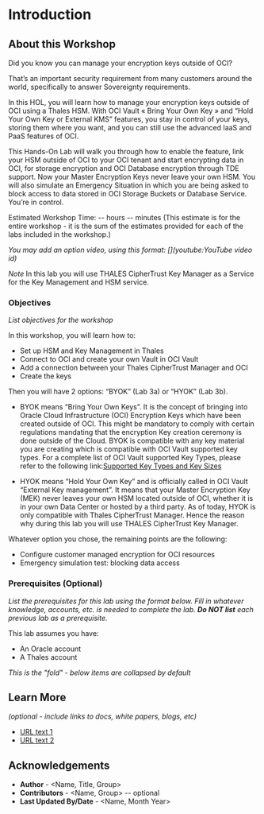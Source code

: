 # Introduction

## About this Workshop

Did you know you can manage your encryption keys outside of OCI? 

That’s an important security requirement from many customers around the world, specifically to answer Sovereignty requirements. 

In this HOL, you will learn how to manage your encryption keys outside of OCI using a Thales HSM. With OCI Vault « Bring Your Own Key » and “Hold Your Own Key or External KMS” features, you stay in control of your keys, storing them where you want, and you can still use the advanced IaaS and PaaS features of OCI. 

This Hands-On Lab will walk you through how to enable the feature, link your HSM outside of OCI to your OCI tenant and start encrypting data in OCI, for storage encryption and OCI Database encryption through TDE support. Now your Master Encryption Keys never leave your own HSM. You will also simulate an Emergency Situation in which you are being asked to block access to data stored in OCI Storage Buckets or Database Service. You’re in control. 

Estimated Workshop Time: -- hours -- minutes (This estimate is for the entire workshop - it is the sum of the estimates provided for each of the labs included in the workshop.)

*You may add an option video, using this format: [](youtube:YouTube video id)*

  [](youtube:zNKxJjkq0Pw)

*Note* In this lab you will use THALES CipherTrust Key Manager as a Service for the Key Management and HSM service. 


### Objectives

*List objectives for the workshop*

In this workshop, you will learn how to:
* Set up HSM and Key Management in Thales
* Connect to OCI and create your own Vault in OCI Vault
* Add a connection between your Thales CipherTrust Manager and OCI
* Create the keys

Then you will have 2 options: “BYOK” (Lab 3a) or “HYOK” (Lab 3b). 

* BYOK means “Bring Your Own Keys”. It is the concept of bringing into Oracle Cloud Infrastructure (OCI) Encryption Keys which have been created outside of OCI. This might be mandatory to comply with certain regulations mandating that the encryption Key creation ceremony is done outside of the Cloud. 
BYOK is compatible with any key material you are creating which is compatible with OCI Vault supported key types. 
For a complete list of OCI Vault supported Key Types, please refer to the following link:[Supported Key Types and Key Sizes](https://docs.oracle.com/en-us/iaas/Content/KeyManagement/Tasks/importingkeys.htm)

* HYOK means “Hold Your Own Key” and is officially called in OCI Vault “External Key management”. It means that your Master Encryption Key (MEK) never leaves your  own HSM located outside of OCI, whether it is in your own Data Center or hosted by a third party. 
As of today, HYOK is only compatible with Thales CipherTrust Manager. Hence the reason why during this lab you will use THALES CipherTrust Key Manager.

Whatever option you chose, the remaining points are the following:

* Configure customer managed encryption for OCI resources
* Emergency simulation test: blocking data access


### Prerequisites (Optional)

*List the prerequisites for this lab using the format below. Fill in whatever knowledge, accounts, etc. is needed to complete the lab. **Do NOT list** each previous lab as a prerequisite.*

This lab assumes you have:
* An Oracle account
* A Thales account

*This is the "fold" - below items are collapsed by default*


## Learn More

*(optional - include links to docs, white papers, blogs, etc)*

* [URL text 1](http://docs.oracle.com)
* [URL text 2](http://docs.oracle.com)

## Acknowledgements
* **Author** - <Name, Title, Group>
* **Contributors** -  <Name, Group> -- optional
* **Last Updated By/Date** - <Name, Month Year>

